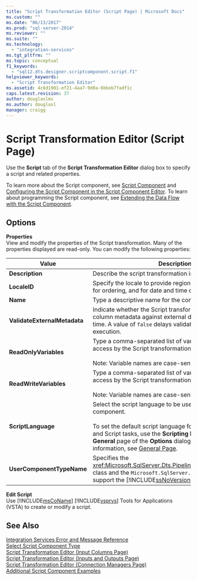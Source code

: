 ```yaml
---
title: "Script Transformation Editor (Script Page) | Microsoft Docs"
ms.custom: ""
ms.date: "06/13/2017"
ms.prod: "sql-server-2014"
ms.reviewer: ""
ms.suite: ""
ms.technology: 
  - "integration-services"
ms.tgt_pltfrm: ""
ms.topic: conceptual
f1_keywords: 
  - "sql12.dts.designer.scriptcomponent.script.f1"
helpviewer_keywords: 
  - "Script Transformation Editor"
ms.assetid: 4c6d1901-ef21-4aa7-9d0a-6bbeb7fadf1c
caps.latest.revision: 37
author: douglaslms
ms.author: douglasl
manager: craigg
---
```

# Script Transformation Editor (Script Page)
  Use the **Script** tab of the **Script Transformation Editor** dialog box to specify a script and related properties.  
  
 To learn more about the Script component, see [Script Component](data-flow/transformations/script-component.md) and [Configuring the Script Component in the Script Component Editor](extending-packages-scripting/data-flow-script-component/configuring-the-script-component-in-the-script-component-editor.md). To learn about programming the Script component, see [Extending the Data Flow with the Script Component](extending-packages-scripting/data-flow-script-component/extending-the-data-flow-with-the-script-component.md).  
  
## Options  
 **Properties**  
 View and modify the properties of the Script transformation. Many of the properties displayed are read-only. You can modify the following properties:  
  
|Value|Description|  
|-----------|-----------------|  
|**Description**|Describe the script transformation in terms of its purpose.|  
|**LocaleID**|Specify the locale to provide region-specific information for ordering, and for date and time conversion.|  
|**Name**|Type a descriptive name for the component.|  
|**ValidateExternalMetadata**|Indicate whether the Script transformation validates column metadata against external data sources at design time. A value of `false` delays validation until the time of execution.|  
|**ReadOnlyVariables**|Type a comma-separated list of variables for read-only access by the Script transformation.<br /><br /> Note: Variable names are case-sensitive.|  
|**ReadWriteVariables**|Type a comma-separated list of variables for read/write access by the Script transformation.<br /><br /> Note: Variable names are case-sensitive.|  
|**ScriptLanguage**|Select the script language to be used by the Script component.<br /><br /> To set the default script language for Script components and Script tasks, use the **Scripting language** option on the **General** page of the **Options** dialog box. For more information, see [General Page](general-page-of-integration-services-designers-options.md).|  
|**UserComponentTypeName**|Specifies the <xref:Microsoft.SqlServer.Dts.Pipeline.ScriptComponentHost> class and the `Microsoft.SqlServer.TxScript` assembly that support the [!INCLUDE[ssNoVersion](../includes/ssnoversion-md.md)] infrastructure.|  
  
 **Edit Script**  
 Use [!INCLUDE[msCoName](../includes/msconame-md.md)] [!INCLUDE[vsprvs](../includes/vsprvs-md.md)] Tools for Applications (VSTA) to create or modify a script.  
  
## See Also  
 [Integration Services Error and Message Reference](../../2014/integration-services/integration-services-error-and-message-reference.md)   
 [Select Script Component Type](../../2014/integration-services/select-script-component-type.md)   
 [Script Transformation Editor &#40;Input Columns Page&#41;](../../2014/integration-services/script-transformation-editor-input-columns-page.md)   
 [Script Transformation Editor &#40;Inputs and Outputs Page&#41;](../../2014/integration-services/script-transformation-editor-inputs-and-outputs-page.md)   
 [Script Transformation Editor &#40;Connection Managers Page&#41;](../../2014/integration-services/script-transformation-editor-connection-managers-page.md)   
 [Additional Script Component Examples](extending-packages-scripting-data-flow-script-component-examples/additional-script-component-examples.md)  
  
  
